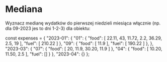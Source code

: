 # Mediana

Wyznacz medianę wydatków do pierwszej niedzieli miesiąca włącznie (np. dla 09-2023 jes to dni 1-2-3)
dla obiektu:

const expenses = {
    "2023-01": {
        "01": {
            "food": [ 22.11, 43, 11.72, 2.2, 36.29, 2.5, 19 ],
            "fuel": [ 210.22 ]
        },
        "09": {
            "food": [ 11.9 ],
            "fuel": [ 190.22 ]
        },
    },
    "2023-03": {
        "07": {
            "food": [ 20, 11.9, 30.20, 11.9 ]
        },
        "04": {
            "food": [ 10.20, 11.50, 2.5 ],
            "fuel": []
        }
    },
    "2023-04": {}
};
